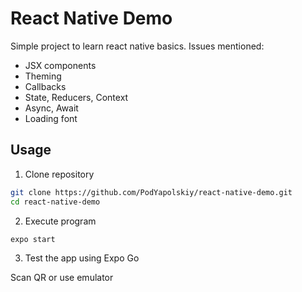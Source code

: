 # React Native Demo

Simple project to learn react native basics. Issues mentioned:

- JSX components
- Theming
- Callbacks
- State, Reducers, Context
- Async, Await
- Loading font
<!-- ![Гифка]() -->

## Usage

1. Clone repository

```sh
git clone https://github.com/PodYapolskiy/react-native-demo.git
cd react-native-demo
```

2. Execute program

```sh
expo start
```

3. Test the app using Expo Go

Scan QR or use emulator
